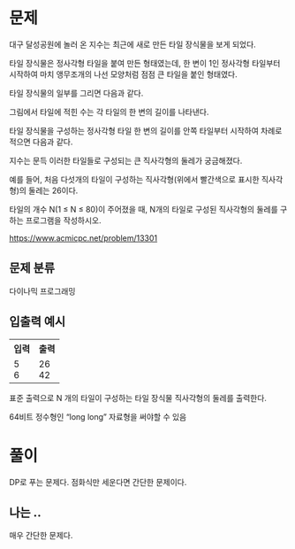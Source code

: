 # 문제

대구 달성공원에 놀러 온 지수는 최근에 새로 만든 타일 장식물을 보게 되었다. 

타일 장식물은 정사각형 타일을 붙여 만든 형태였는데, 한 변이 1인 정사각형 타일부터 시작하여 마치 앵무조개의 나선 모양처럼 점점 큰 타일을 붙인 형태였다. 

타일 장식물의 일부를 그리면 다음과 같다.

그림에서 타일에 적힌 수는 각 타일의 한 변의 길이를 나타낸다. 

타일 장식물을 구성하는 정사각형 타일 한 변의 길이를 안쪽 타일부터 시작하여 차례로 적으면 다음과 같다.

지수는 문득 이러한 타일들로 구성되는 큰 직사각형의 둘레가 궁금해졌다. 

예를 들어, 처음 다섯개의 타일이 구성하는 직사각형(위에서 빨간색으로 표시한 직사각형)의 둘레는 26이다.

타일의 개수 N(1 ≤ N ≤ 80)이 주어졌을 때, N개의 타일로 구성된 직사각형의 둘레를 구하는 프로그램을 작성하시오.

https://www.acmicpc.net/problem/13301

## 문제 분류

다이나믹 프로그래밍

## 입출력 예시

<table>
  <tr>
    <th>입력</th>
    <th>출력</th>
  </tr>
  <tr>
    <td>5<br> 6</td>
    <td>26<br>42</td>
  </tr>
</table>

표준 출력으로 N 개의 타일이 구성하는 타일 장식물 직사각형의 둘레를 출력한다. 

64비트 정수형인 “long long” 자료형을 써야할 수 있음

# 풀이

DP로 푸는 문제다. 점화식만 세운다면 간단한 문제이다.

## 나는 ..

매우 간단한 문제다.